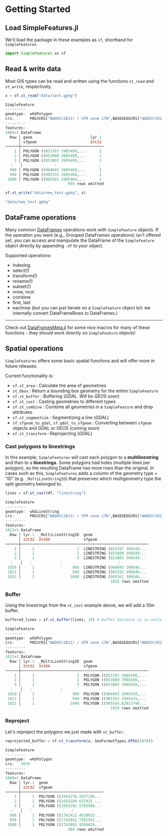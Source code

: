# Getting Started

## Load SimpleFeatures.jl

We'll load the package in these examples as `sf`, shorthand for `SimpleFeatures`

```julia
import SimpleFeatures as sf
```

## Read & write data

Most GIS types can be read and written using the functions `st_read` and `st_write`, respectively.

```julia
x = sf.st_read("data/test.gpkg")

SimpleFeature
---------
geomtype:  wkbPolygon
crs:       PROJCRS["NAD83(2011) / UTM zone 17N",BASEGEOGCRS["NAD83(2011)",DATUM["NAD83 (National Spatial Refere..."
---------
features:  
1000×2 DataFrame
  Row │ geom                          lyr.1 
      │ sfgeom                        Int32 
──────┼─────────────────────────────────────
    1 │ POLYGON ((853787 3905499,...      1
    2 │ POLYGON ((853800 3905499,...      1
    3 │ POLYGON ((853803 3905499,...      1
  ⋮   │              ⋮                  ⋮
  998 │ POLYGON ((904045 3905468,...      1
  999 │ POLYGON ((905355 3905468,...      1
 1000 │ POLYGON ((905561 3905469,...      1
                            994 rows omitted
```


```julia
sf.st_write("data/new_test.gpkg", x)

"data/new_test.gpkg"
```
## DataFrame operations

Many common [DataFrames](https://dataframes.juliadata.org/stable/) operations work with `SimpleFeature` objects. If the operation you want (e.g., Grouped DataFrames operations) isn't offered yet, you can access and manipulate the DataFrame of the `SimpleFeature` object directly by appending `.df` to your object.

Supported operations:
- Indexing
- select(!)
- transform(!)
- rename(!)
- subset(!)
- nrow, ncol
- combine
- first, last
- eachrow (but you can just iterate on a `SimpleFeature` object b/c we internally convert DataFrameRows to DataFrames.)

------------

Check out [DataFramesMeta.jl](https://github.com/JuliaData/DataFramesMeta.jl) for some nice macros for many of these functions - they should work directly on `SimpleFeature` objects!

## Spatial operations

`SimpleFeatures` offers some basic spatial functions and will offer more in future releases.

Current functionality is:
- `sf.st_area` : Calculate the area of geometries
- `st_bbox` : Return a bounding box geometry for the entire `SimpleFeature`
- `sf.st_buffer` : Buffering (*GDAL. Will be GEOS soon*)
- `sf.st_cast` : Casting geometries to different types
- `sf.st_combine` : Combine all geometries in a `SimpleFeature` and drop attributes
- `sf.st_segmentize` : Segmentizing a line (*GDAL*)
- `sf.sfgeom_to_gdal`, `sf.gdal_to_sfgeom` : Converting between `sfgeom` objects and GDAL or GEOS (coming soon)
- `sf.st_transform` : Reprojecting (*GDAL*)

### Cast polygons to linestrings

In this example, `SimpleFeatures` will cast each polygon to a **multilinestring** and then to a **linestrings**. Some polygons had holes (multiple lines per polygon), so the resulting DataFrame has more rows than the original. In cases such as this, `SimpleFeatures` adds a column of the geometry type + "ID" (e.g. `_MultiLineStringID`) that preserves which multigeometry type the split geometry belonged to.

```julia
lines = sf.st_cast(df, "linestring")

SimpleFeature
---------
geomtype:  wkbLineString
crs:       PROJCRS["NAD83(2011) / UTM zone 17N",BASEGEOGCRS["NAD83(2011)",DATUM["NAD83 (National Spatial Refere..."
---------
features:  
1022×3 DataFrame
  Row │ lyr.1  _MultiLineStringID  geom                         
      │ Int32  Int64               sfgeom                       
──────┼─────────────────────────────────────────────────────────
    1 │     1                   1  LINESTRING (853787 390549...
    2 │     1                   2  LINESTRING (853800 390549...
    3 │     1                   3  LINESTRING (853803 390549...
  ⋮   │   ⋮            ⋮                        ⋮
 1020 │     1                 998  LINESTRING (904045 390546...
 1021 │     1                 999  LINESTRING (905355 390546...
 1022 │     1                1000  LINESTRING (905561 390546...
                                               1016 rows omitted
```
### Buffer
Using the linestrings from the `st_cast` example above, we will add a 10m buffer.

```julia
buffered_lines = sf.st_buffer(lines, 10) # buffer distance is in units of the crs. Meters in this example

SimpleFeature
---------
geomtype:  wkbPolygon
crs:       PROJCRS["NAD83(2011) / UTM zone 17N",BASEGEOGCRS["NAD83(2011)",DATUM["NAD83 (National Spatial Refere..."
---------
features:  
1022×3 DataFrame
  Row │ lyr.1  _MultiLineStringID  geom                         
      │ Int32  Int64               sfgeom                       
──────┼─────────────────────────────────────────────────────────
    1 │     1                   1  POLYGON ((853787 3905509,...
    2 │     1                   2  POLYGON ((853800 3905509,...
    3 │     1                   3  POLYGON ((853803 3905509,...
  ⋮   │   ⋮            ⋮                        ⋮
 1020 │     1                 998  POLYGON ((904045 3905478,...
 1021 │     1                 999  POLYGON ((905355 3905478,...
 1022 │     1                1000  POLYGON ((905556.62823740...
                                               1016 rows omitted
```

### Reproject
Let's reproject the polygons we just made with `st_buffer`.

```julia
reprojected_buffer = sf.st_transform(x, GeoFormatTypes.EPSG(5070))

SimpleFeature
---------
geomtype:  wkbPolygon
crs:   5070
---------
features:  
1000×2 DataFrame
  Row │ lyr.1  geom                         
      │ Int32  sfgeom                       
──────┼─────────────────────────────────────
    1 │     1  POLYGON ((1693276.9257186...
    2 │     1  POLYGON ((1693289.637015 ...
    3 │     1  POLYGON ((1693292.5703908...
  ⋮   │   ⋮                 ⋮
  998 │     1  POLYGON ((1742412.4620032...
  999 │     1  POLYGON ((1743692.7581942...
 1000 │     1  POLYGON ((1743893.9246629...
                            994 rows omitted
```